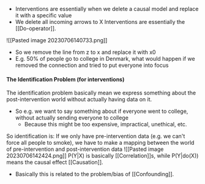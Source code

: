 - Interventions are essentially when we delete a causal model and replace it with a specific value
- We delete all incoming arrows to X
Interventions are essentially the [[Do-operator]]. 

![[Pasted image 20230706140733.png]]
- So we remove the line from z to x and replace it with x0
- E.g. 50% of people go to college in Denmark, what would happen if we removed the connection and tried to put everyone into focus

#### The Identification Problem (for interventions)
The identification problem basically mean we express something about the post-intervention world without actually having data on it.
- So e.g. we want to say something about if everyone went to college, without actually sending everyone to college
	- Because this might be too expensive, impractical, unethical, etc.

So identification is:
If we only have pre-intervention data (e.g. we can't force all people to smoke), we have to make a mapping between the world of pre-intervention and post-intervention data
![[Pasted image 20230706142424.png]]
P(Y|X) is basically [[Correlation]]s, while P(Y|do(X)) means the causal effect [[Causation]].

- Basically this is related to the problem/bias of [[Confounding]]. 